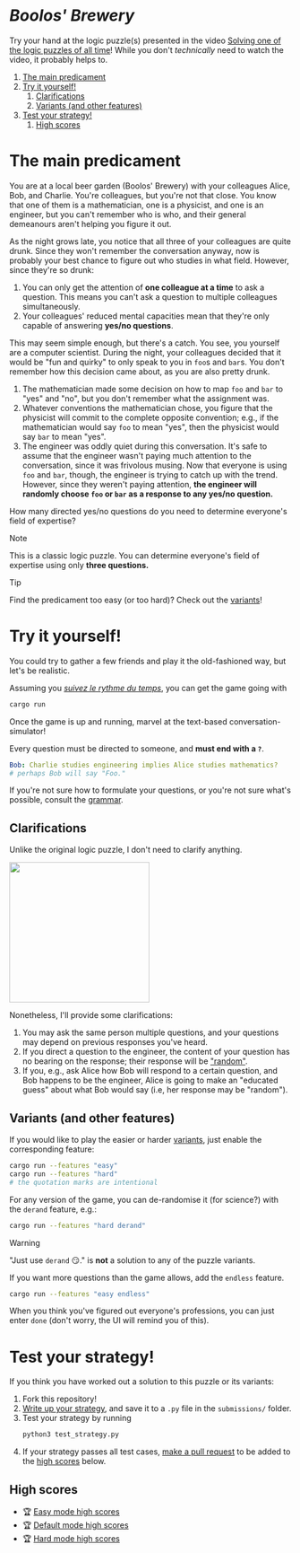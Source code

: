 # *Boolos' Brewery*

Try your hand at the logic puzzle(s) presented in the video [Solving one of the logic puzzles of all time](https://www.youtube.com/watch?v=uUPr07ThSH0)!
While you don't *technically* need to watch the video, it probably helps to.

1. [The main predicament](#the-main-predicament)
1. [Try it yourself!](#try-it-yourself)
   1. [Clarifications](#clarifications)
   1. [Variants (and other features)](#variants-and-other-features)
1. [Test your strategy!](#test-your-strategy)
   1. [High scores](#high-scores)


# The main predicament

You are at a local beer garden (Boolos' Brewery) with your colleagues Alice, Bob, and Charlie.
You're colleagues, but you're not that close.
You know that one of them is a mathematician, one is a physicist, and one is an engineer, but you can't remember who is who, and their general demeanours aren't helping you figure it out.

As the night grows late, you notice that all three of your colleagues are quite drunk.
Since they won't remember the conversation anyway, now is probably your best chance to figure out who studies in what field.
However, since they're so drunk:
1. You can only get the attention of **one colleague at a time** to ask a question.
   This means you can't ask a question to multiple colleagues simultaneously.
1. Your colleagues' reduced mental capacities mean that they're only capable of answering **yes/no questions**.

This may seem simple enough, but there's a catch.
You see, you yourself are a computer scientist.
During the night, your colleagues decided that it would be "fun and quirky" to only speak to you in `foo`s and `bar`s.
You don't remember how this decision came about, as you are also pretty drunk.
1. The mathematician made some decision on how to map `foo` and `bar` to "yes" and "no", but you don't remember what the assignment was.
1. Whatever conventions the mathematician chose, you figure that the physicist will commit to the complete opposite convention; e.g., if the mathematician would say `foo` to mean "yes", then the physicist would say `bar` to mean "yes".
1. The engineer was oddly quiet during this conversation.
   It's safe to assume that the engineer wasn't paying much attention to the conversation, since it was frivolous musing.
   Now that everyone is using `foo` and `bar`, though, the engineer is trying to catch up with the trend.
   However, since they weren't paying attention, **the engineer will randomly choose `foo` or `bar` as a response to any yes/no question.**

How many directed yes/no questions do you need to determine everyone's field of expertise?

> [!NOTE]
> This is a classic logic puzzle.
> You can determine everyone's field of expertise using only **three questions.**

> [!TIP]
> Find the predicament too easy (or too hard)? Check out the [variants](docs/variants.md)!

# Try it yourself!

You could try to gather a few friends and play it the old-fashioned way, but let's be realistic.

Assuming you [*suivez le rythme du temps*](https://www.rust-lang.org/tools/install), you can get the game going with

```sh
cargo run
```

Once the game is up and running, marvel at the text-based conversation-simulator!

Every question must be directed to someone, and **must end with a `?`**.

```yaml
Bob: Charlie studies engineering implies Alice studies mathematics?
# perhaps Bob will say "Foo."
```

If you're not sure how to formulate your questions, or you're not sure what's possible, consult the [grammar](docs/syntax.md).

## Clarifications

Unlike the original logic puzzle, I don't need to clarify anything.

<img src="docs/img/source.jpg" width="250">

Nonetheless, I'll provide some clarifications:

1. You may ask the same person multiple questions, and your questions may depend on previous responses you've heard.
1. If you direct a question to the engineer, the content of your question has no bearing on the response; their response will be ["random"](https://rust-random.github.io/rand/rand/rngs/struct.ThreadRng.html).
1. If you, e.g., ask Alice how Bob will respond to a certain question, and Bob happens to be the engineer, Alice is going to make an "educated guess" about what Bob would say (i.e, her response may be "random").

## Variants (and other features)

If you would like to play the easier or harder [variants](docs/variants.md), just enable the corresponding feature:
```sh
cargo run --features "easy"
cargo run --features "hard"
# the quotation marks are intentional
```

For any version of the game, you can de-randomise it (for science?) with the `derand` feature, e.g.:
```sh
cargo run --features "hard derand"
```

> [!WARNING]
> "Just use `derand` :smirk:." is **not** a solution to any of the puzzle variants.

If you want more questions than the game allows, add the `endless` feature.
```sh
cargo run --features "easy endless"
```
When you think you've figured out everyone's professions, you can just enter `done` (don't worry, the UI will remind you of this).

# Test your strategy!

If you think you have worked out a solution to this puzzle or its variants:

1. Fork this repository!
1. [Write up your strategy](docs/test_strategy.md#writing-your-own-strategy), and save it to a `.py` file in the `submissions/` folder.
1. Test your strategy by running
   ```sh
   python3 test_strategy.py
   ```
1. If your strategy passes all test cases, [make a pull request](docs/test_strategy.md#submitting-your-strategy) to be added to the [high scores](#high-scores) below.

## High scores
- :trophy: [Easy mode high scores](submissions/public/easy/README.md)
- :trophy: [Default mode high scores](submissions/public/default/README.md)
- :trophy: [Hard mode high scores](submissions/public/hard/README.md)
